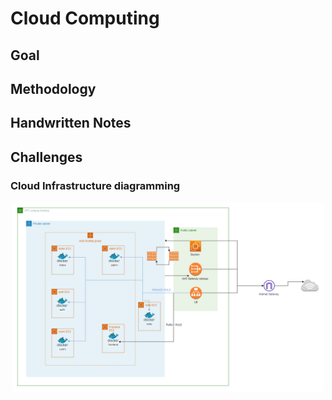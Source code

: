 # Cloud Computing 

##  Goal 

## Methodology 

## Handwritten Notes 

## Challenges 

### Cloud Infrastructure diagramming

<p align="center">
    <img style = "width:500px" src="imgs/diagrams/aws_structure final.png">
</p>


